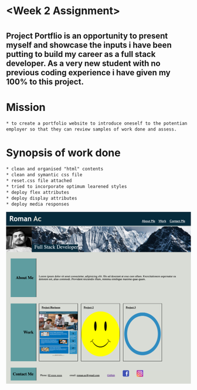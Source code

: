 # <Week 2 Assignment>

# <Project Portfolio>

## Project Portflio is an opportunity to present myself and showcase the inputs i have been putting to build my career as a full stack developer. As a very new student with no previous coding experience i have given my 100% to this project. 

# Mission
    * to create a portfolio website to introduce oneself to the potentian employer so that they can review samples of work done and assess.


# Synopsis of work done
    
    * clean and organised "html" contents
    * clean and symantic css file
    * reset.css file attached
    * tried to incorporate optimum learened styles
    * deploy flex attributes 
    * deploy display attributes
    * deploy media responses 



![webpage screenshot](./assets/images/screenshot.png)